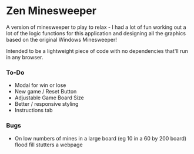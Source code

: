 # Zen Minesweeper

A version of minesweeper to play to relax - I had a lot of fun working out a lot of the logic functions for this application and designing all the graphics based on the original Windows Minesweeper!

Intended to be a lightweight piece of code with no dependencies that'll run in any browser.

### To-Do

- Modal for win or lose
- New game / Reset Button
- Adjustable Game Board Size
- Better / responsive styling
- Instructions tab

### Bugs

- On low numbers of mines in a large board (eg 10 in a 60 by 200 board) flood fill stutters a webpage
